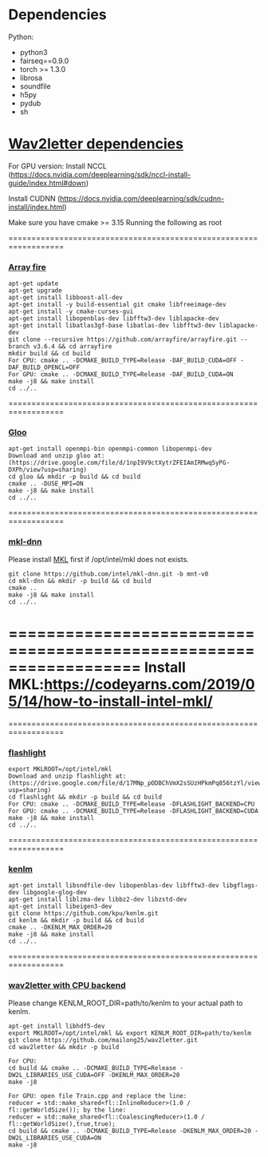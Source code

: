 # Dependencies

Python:
 - python3
 - fairseq==0.9.0
 - torch >= 1.3.0
 - librosa
 - soundfile
 - h5py
 - pydub
 - sh
 
# [Wav2letter dependencies](https://github.com/facebookresearch/wav2letter/wiki/Dependencies)

For GPU version:
Install NCCL (https://docs.nvidia.com/deeplearning/sdk/nccl-install-guide/index.html#down)

Install CUDNN (https://docs.nvidia.com/deeplearning/sdk/cudnn-install/index.html)

Make sure you have cmake >= 3.15
Running the following as root

==================================================================
### [Array fire](https://github.com/arrayfire/arrayfire/wiki/Build-Instructions-for-Linux)
```
apt-get update
apt-get upgrade
apt-get install libboost-all-dev
apt-get install -y build-essential git cmake libfreeimage-dev
apt-get install -y cmake-curses-gui
apt-get install libopenblas-dev libfftw3-dev liblapacke-dev
apt-get install libatlas3gf-base libatlas-dev libfftw3-dev liblapacke-dev
git clone --recursive https://github.com/arrayfire/arrayfire.git --branch v3.6.4 && cd arrayfire
mkdir build && cd build
For CPU: cmake .. -DCMAKE_BUILD_TYPE=Release -DAF_BUILD_CUDA=OFF -DAF_BUILD_OPENCL=OFF
For GPU: cmake .. -DCMAKE_BUILD_TYPE=Release -DAF_BUILD_CUDA=ON
make -j8 && make install
cd ../..
```

==================================================================
### [Gloo](https://github.com/facebookincubator/gloo.git)
```
apt-get install openmpi-bin openmpi-common libopenmpi-dev
Download and unzip gloo at: (https://drive.google.com/file/d/1npI9V9ctXytrZFEIAmIRMwq5yPG-DXPh/view?usp=sharing)
cd gloo && mkdir -p build && cd build
cmake .. -DUSE_MPI=ON
make -j8 && make install
cd ../..
```

==================================================================
### [mkl-dnn](https://github.com/intel/mkl-dnn)

Please install [MKL](https://software.intel.com/en-us/articles/intel-math-kernel-library-intel-mkl-2018-install-guide) first if /opt/intel/mkl does not exists.
```
git clone https://github.com/intel/mkl-dnn.git -b mnt-v0
cd mkl-dnn && mkdir -p build && cd build
cmake .. 
make -j8 && make install
cd ../..
```

==================================================================
Install MKL:https://codeyarns.com/2019/05/14/how-to-install-intel-mkl/
==================================================================

==================================================================
### [flashlight](https://github.com/facebookresearch/flashlight.git)
```
export MKLROOT=/opt/intel/mkl
Download and unzip flashlight at: (https://drive.google.com/file/d/17MNp_pODBChVmX2sSUzHPkmPq856tzYl/view?usp=sharing)
cd flashlight && mkdir -p build && cd build
For CPU: cmake .. -DCMAKE_BUILD_TYPE=Release -DFLASHLIGHT_BACKEND=CPU
For GPU: cmake .. -DCMAKE_BUILD_TYPE=Release -DFLASHLIGHT_BACKEND=CUDA
make -j8 && make install
cd ../..
```

==================================================================
### [kenlm](https://github.com/kpu/kenlm)
```
apt-get install libsndfile-dev libopenblas-dev libfftw3-dev libgflags-dev libgoogle-glog-dev
apt-get install liblzma-dev libbz2-dev libzstd-dev
apt-get install libeigen3-dev
git clone https://github.com/kpu/kenlm.git
cd kenlm && mkdir -p build && cd build
cmake .. -DKENLM_MAX_ORDER=20
make -j8 && make install
cd ../..
```

==================================================================
### [wav2letter with CPU backend](https://github.com/maltium/wav2letter/tree/feature/loading-from-hdf5)

Please change KENLM_ROOT_DIR=path/to/kenlm to your actual path to kenlm.
```
apt-get install libhdf5-dev
export MKLROOT=/opt/intel/mkl && export KENLM_ROOT_DIR=path/to/kenlm
git clone https://github.com/mailong25/wav2letter.git
cd wav2letter && mkdir -p build

For CPU: 
cd build && cmake .. -DCMAKE_BUILD_TYPE=Release -DW2L_LIBRARIES_USE_CUDA=OFF -DKENLM_MAX_ORDER=20
make -j8

For GPU: open file Train.cpp and replace the line:
reducer = std::make_shared<fl::InlineReducer>(1.0 / fl::getWorldSize()); by the line: 
reducer = std::make_shared<fl::CoalescingReducer>(1.0 / fl::getWorldSize(),true,true);
cd build && cmake .. -DCMAKE_BUILD_TYPE=Release -DKENLM_MAX_ORDER=20 -DW2L_LIBRARIES_USE_CUDA=ON
make -j8
```
